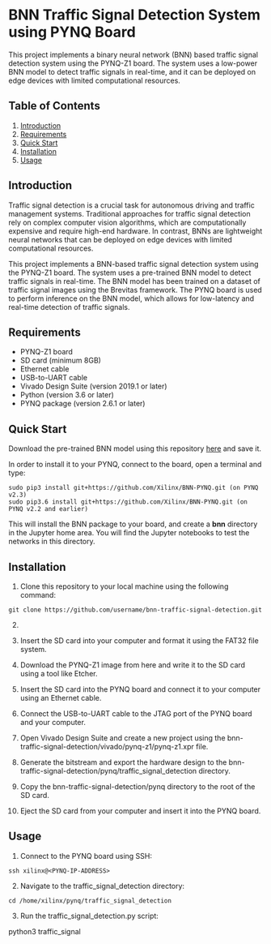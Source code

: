 # BNN Traffic Signal Detection System using PYNQ Board

This project implements a binary neural network (BNN) based traffic signal detection system using the PYNQ-Z1 board. The system uses a low-power BNN model to detect traffic signals in real-time, and it can be deployed on edge devices with limited computational resources.

## Table of Contents
1. [Introduction](#Introduction)
2. [Requirements](#Requirements)
3. [Quick Start](#Quick-Start)
4. [Installation](#Installation)
5. [Usage](#Usage)
    
## Introduction

Traffic signal detection is a crucial task for autonomous driving and traffic management systems. Traditional approaches for traffic signal detection rely on complex computer vision algorithms, which are computationally expensive and require high-end hardware. In contrast, BNNs are lightweight neural networks that can be deployed on edge devices with limited computational resources.

This project implements a BNN-based traffic signal detection system using the PYNQ-Z1 board. The system uses a pre-trained BNN model to detect traffic signals in real-time. The BNN model has been trained on a dataset of traffic signal images using the Brevitas framework. The PYNQ board is used to perform inference on the BNN model, which allows for low-latency and real-time detection of traffic signals.

## Requirements

* PYNQ-Z1 board
* SD card (minimum 8GB)
* Ethernet cable
* USB-to-UART cable
* Vivado Design Suite (version 2019.1 or later)
* Python (version 3.6 or later)
* PYNQ package (version 2.6.1 or later)

## Quick Start

Download the pre-trained BNN model using this repository [here](https://github.com/Xilinx/BNN-PYNQ) and save it.

In order to install it to your PYNQ, connect to the board, open a terminal and type:

```
sudo pip3 install git+https://github.com/Xilinx/BNN-PYNQ.git (on PYNQ v2.3)
sudo pip3.6 install git+https://github.com/Xilinx/BNN-PYNQ.git (on PYNQ v2.2 and earlier)
```

This will install the BNN package to your board, and create a **bnn** directory in the Jupyter home area. You will find the Jupyter notebooks to test the networks in this directory.

## Installation

1. Clone this repository to your local machine using the following command:

```
git clone https://github.com/username/bnn-traffic-signal-detection.git
```

2. 

3. Insert the SD card into your computer and format it using the FAT32 file system.

4. Download the PYNQ-Z1 image from here and write it to the SD card using a tool like Etcher.

5. Insert the SD card into the PYNQ board and connect it to your computer using an Ethernet cable.

6. Connect the USB-to-UART cable to the JTAG port of the PYNQ board and your computer.

7. Open Vivado Design Suite and create a new project using the bnn-traffic-signal-detection/vivado/pynq-z1/pynq-z1.xpr file.

8. Generate the bitstream and export the hardware design to the bnn-traffic-signal-detection/pynq/traffic_signal_detection directory.

9. Copy the bnn-traffic-signal-detection/pynq directory to the root of the SD card.

10. Eject the SD card from your computer and insert it into the PYNQ board.

## Usage

   1. Connect to the PYNQ board using SSH:

```
ssh xilinx@<PYNQ-IP-ADDRESS>
```

   2. Navigate to the traffic_signal_detection directory:

```
cd /home/xilinx/pynq/traffic_signal_detection
```

   3. Run the traffic_signal_detection.py script:

python3 traffic_signal
